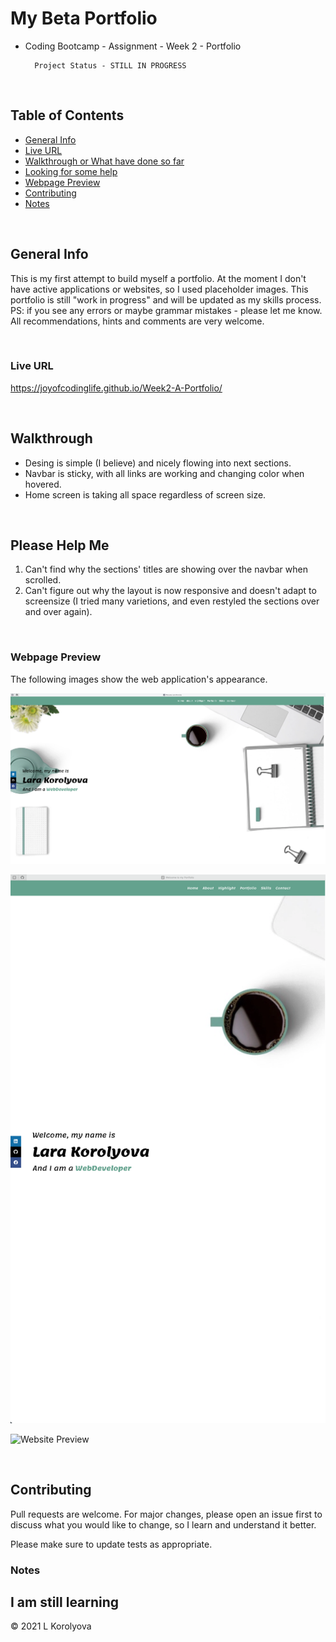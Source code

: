 # My Beta Portfolio
* Coding Bootcamp - Assignment - Week 2 - Portfolio 

        Project Status - STILL IN PROGRESS 
<br>

## Table of Contents
* [General Info](#general-info)
* [Live URL](#live-url)
* [Walkthrough or What have done so far](#walkthrough)
* [Looking for some help](#Help-Me-Please)
* [Webpage Preview](#webpage-preview)
* [Contributing](#contributing)
* [Notes](#notes)

<br>

## General Info
This is my first attempt to build myself a portfolio. 
At the moment I don't have active applications or websites, so I used placeholder images.
This portfolio is  still "work in progress" and will be updated as my skills process.
<br>
PS: if you see any errors or maybe grammar mistakes - please let me know.
<br>
All recommendations, hints and comments are very welcome.

<br>

### Live URL
https://joyofcodinglife.github.io/Week2-A-Portfolio/

<br>

## Walkthrough
- Desing is simple (I believe) and nicely flowing into next sections.
- Navbar is sticky, with all links are working and changing color when hovered.
- Home screen is taking all space regardless of screen size.


<br>

## Please Help Me
1. Can't find why the sections' titles are showing over the navbar when scrolled.
2. Can't figure out why the layout is now responsive and doesn't adapt to screensize (I tried many varietions, and even restyled the sections over and over again).

<br>

### Webpage Preview
The following images show the web application's appearance.

![Home Screen Size 5114x2774](./assets/images/HomeScreen5114x2774.png)

![Home Screen Size 2854x4964](./assets/images/HomeScreen2854x4964.png)

![Website Preview](./assets/WebsitePreview.png)

<br>

## Contributing
Pull requests are welcome. For major changes, please open an issue first to discuss what you would like to change, so I learn and understand it better.

Please make sure to update tests as appropriate.

### Notes
I am still learning
---
© 2021 L Korolyova